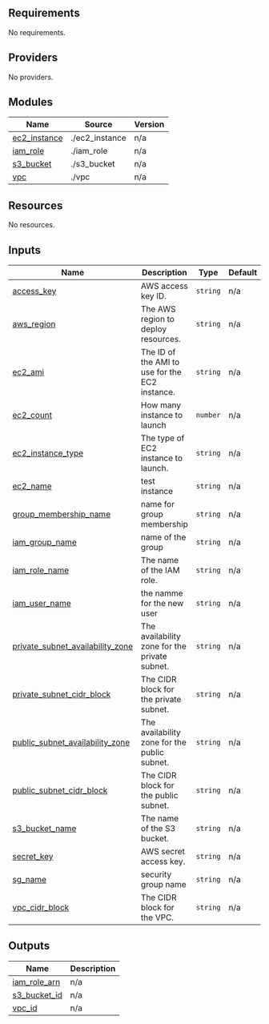 ## Requirements

No requirements.

## Providers

No providers.

## Modules

| Name | Source | Version |
|------|--------|---------|
| <a name="module_ec2_instance"></a> [ec2\_instance](#module\_ec2\_instance) | ./ec2_instance | n/a |
| <a name="module_iam_role"></a> [iam\_role](#module\_iam\_role) | ./iam_role | n/a |
| <a name="module_s3_bucket"></a> [s3\_bucket](#module\_s3\_bucket) | ./s3_bucket | n/a |
| <a name="module_vpc"></a> [vpc](#module\_vpc) | ./vpc | n/a |

## Resources

No resources.

## Inputs

| Name | Description | Type | Default | Required |
|------|-------------|------|---------|:--------:|
| <a name="input_access_key"></a> [access\_key](#input\_access\_key) | AWS access key ID. | `string` | n/a | yes |
| <a name="input_aws_region"></a> [aws\_region](#input\_aws\_region) | The AWS region to deploy resources. | `string` | n/a | yes |
| <a name="input_ec2_ami"></a> [ec2\_ami](#input\_ec2\_ami) | The ID of the AMI to use for the EC2 instance. | `string` | n/a | yes |
| <a name="input_ec2_count"></a> [ec2\_count](#input\_ec2\_count) | How many instance to launch | `number` | n/a | yes |
| <a name="input_ec2_instance_type"></a> [ec2\_instance\_type](#input\_ec2\_instance\_type) | The type of EC2 instance to launch. | `string` | n/a | yes |
| <a name="input_ec2_name"></a> [ec2\_name](#input\_ec2\_name) | test instance | `string` | n/a | yes |
| <a name="input_group_membership_name"></a> [group\_membership\_name](#input\_group\_membership\_name) | name for group membership | `string` | n/a | yes |
| <a name="input_iam_group_name"></a> [iam\_group\_name](#input\_iam\_group\_name) | name of the group | `string` | n/a | yes |
| <a name="input_iam_role_name"></a> [iam\_role\_name](#input\_iam\_role\_name) | The name of the IAM role. | `string` | n/a | yes |
| <a name="input_iam_user_name"></a> [iam\_user\_name](#input\_iam\_user\_name) | the namme for the new user | `string` | n/a | yes |
| <a name="input_private_subnet_availability_zone"></a> [private\_subnet\_availability\_zone](#input\_private\_subnet\_availability\_zone) | The availability zone for the private subnet. | `string` | n/a | yes |
| <a name="input_private_subnet_cidr_block"></a> [private\_subnet\_cidr\_block](#input\_private\_subnet\_cidr\_block) | The CIDR block for the private subnet. | `string` | n/a | yes |
| <a name="input_public_subnet_availability_zone"></a> [public\_subnet\_availability\_zone](#input\_public\_subnet\_availability\_zone) | The availability zone for the public subnet. | `string` | n/a | yes |
| <a name="input_public_subnet_cidr_block"></a> [public\_subnet\_cidr\_block](#input\_public\_subnet\_cidr\_block) | The CIDR block for the public subnet. | `string` | n/a | yes |
| <a name="input_s3_bucket_name"></a> [s3\_bucket\_name](#input\_s3\_bucket\_name) | The name of the S3 bucket. | `string` | n/a | yes |
| <a name="input_secret_key"></a> [secret\_key](#input\_secret\_key) | AWS secret access key. | `string` | n/a | yes |
| <a name="input_sg_name"></a> [sg\_name](#input\_sg\_name) | security group name | `string` | n/a | yes |
| <a name="input_vpc_cidr_block"></a> [vpc\_cidr\_block](#input\_vpc\_cidr\_block) | The CIDR block for the VPC. | `string` | n/a | yes |

## Outputs

| Name | Description |
|------|-------------|
| <a name="output_iam_role_arn"></a> [iam\_role\_arn](#output\_iam\_role\_arn) | n/a |
| <a name="output_s3_bucket_id"></a> [s3\_bucket\_id](#output\_s3\_bucket\_id) | n/a |
| <a name="output_vpc_id"></a> [vpc\_id](#output\_vpc\_id) | n/a |
